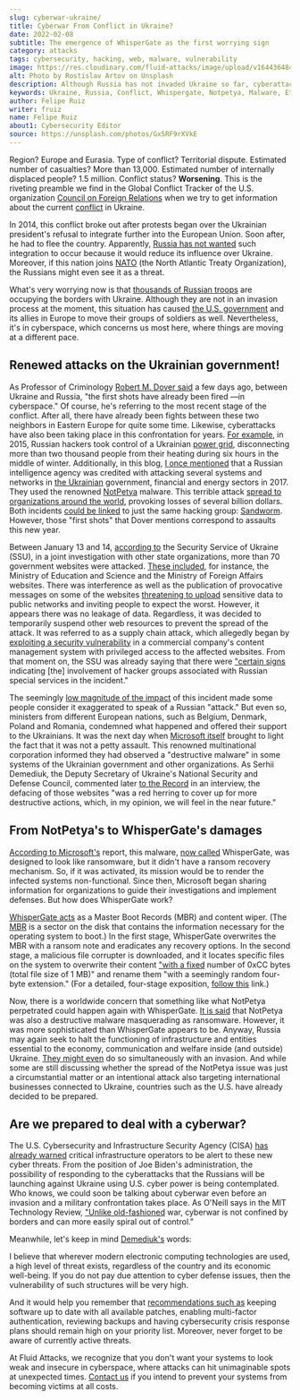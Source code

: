 ```yaml
---
slug: cyberwar-ukraine/
title: Cyberwar From Conflict in Ukraine?
date: 2022-02-08
subtitle: The emergence of WhisperGate as the first worrying sign
category: attacks
tags: cybersecurity, hacking, web, malware, vulnerability
image: https://res.cloudinary.com/fluid-attacks/image/upload/v1644364849/blog/cyberwar-ukraine/cover_cyberwar.webp
alt: Photo by Rostislav Artov on Unsplash
description: Although Russia has not invaded Ukraine so far, cyberattacks attributed to that world power have again been reported and could escalate into a cyberwar.
keywords: Ukraine, Russia, Conflict, Whispergate, Notpetya, Malware, Ethical Hacking, Pentesting
author: Felipe Ruiz
writer: fruiz
name: Felipe Ruiz
about1: Cybersecurity Editor
source: https://unsplash.com/photos/Gx5RF9rXVkE
---
```


Region?
Europe and Eurasia.
Type of conflict?
Territorial dispute.
Estimated number of casualties?
More than 13,000.
Estimated number of internally displaced people?
1.5 million.
Conflict status?
**Worsening**.
This is the riveting preamble
we find in the Global Conflict Tracker of the U.S. organization
[Council on Foreign Relations](https://www.cfr.org/)
when we try to get information
about the current [conflict](https://www.cfr.org/global-conflict-tracker/conflict/conflict-ukraine)
in Ukraine.

In 2014,
this conflict broke out after protests began
over the Ukrainian president's refusal
to integrate further into the European Union.
Soon after,
he had to flee the country.
Apparently,
[Russia has not wanted](https://theprint.in/world/whats-nato-and-why-does-ukraine-want-to-join/818130/)
such integration to occur
because it would reduce its influence over Ukraine.
Moreover,
if this nation joins [NATO](https://www.nato.int/)
(the North Atlantic Treaty Organization),
the Russians might even see it as a threat.

What's very worrying now is that
[thousands of Russian troops](https://www.nytimes.com/interactive/2022/01/27/world/europe/russia-forces.html)
are occupying the borders with Ukraine.
Although they are not in an invasion process at the moment,
this situation has caused [the U.S. government](https://www.wsj.com/articles/u-s-orders-3-000-troops-to-bolster-european-allies-in-russia-ukraine-crisis-11643810404)
and its allies in Europe
to move their groups of soldiers as well.
Nevertheless,
it's in cyberspace,
which concerns us most here,
where things are moving at a different pace.

## Renewed attacks on the Ukrainian government!

As Professor of Criminology [Robert M. Dover said](https://theconversation.com/ukraine-russia-the-first-shots-have-already-been-fired-in-cyberspace-176051)
a few days ago,
between Ukraine and Russia,
"the first shots have already been fired
—in cyberspace."
Of course,
he's referring to the most recent stage of the conflict.
After all,
there have already been fights between these two neighbors
in Eastern Europe
for quite some time.
Likewise,
cyberattacks have also been taking place
in this confrontation
for years.
[For example](https://theconversation.com/ukraine-russia-the-first-shots-have-already-been-fired-in-cyberspace-176051),
in 2015,
Russian hackers took control of a Ukrainian [power grid](https://www.wired.com/2016/03/inside-cunning-unprecedented-hack-ukraines-power-grid/),
disconnecting more than two thousand people from their heating
during six hours in the middle of winter.
Additionally,
in this blog,
[I once mentioned](../solarwinds-us-strike-back/) that
a Russian intelligence agency was credited
with attacking several systems and networks
in [the Ukrainian](https://www.zdnet.com/article/uk-security-centre-urges-companies-to-boost-their-defences-after-cyberattacks-on-ukraine/)
government,
financial and energy sectors in 2017.
They used the renowned [NotPetya](https://www.wired.com/story/notpetya-cyberattack-ukraine-russia-code-crashed-the-world/)
malware.
This terrible attack [spread to organizations around the world](https://www.cfr.org/global-conflict-tracker/conflict/conflict-ukraine),
provoking losses of several billion dollars.
Both incidents [could be linked](https://www.technologyreview.com/2022/01/21/1043980/how-a-russian-cyberwar-in-ukraine-could-ripple-out-globally/)
to just the same hacking group:
[Sandworm](https://en.wikipedia.org/wiki/Sandworm_(hacker_group)).
However,
those "first shots" that Dover mentions correspond to assaults
this new year.

Between January 13 and 14,
[according to](https://ssu.gov.ua/en/novyny/sbu-rozsliduie-prychetnist-rosiiskykh-spetssluzhb-do-sohodnishnoi-kiberataky-na-orhany-derzhavnoi-vlady-ukrainy)
the Security Service of Ukraine (SSU),
in a joint investigation with other state organizations,
more than 70 government websites were attacked.
[These included](https://ssu.gov.ua/en/novyny/shchodo-aktak-na-saity-derzhavnykh-orhaniv),
for instance,
the Ministry of Education and Science
and the Ministry of Foreign Affairs websites.
There was interference
as well as the publication of provocative messages
on some of the websites
[threatening to upload](https://fortune.com/2022/01/14/hackers-ukraine-government-websites-messages/)
sensitive data to public networks
and inviting people to expect the worst.
However,
it appears there was no leakage of data.
Regardless,
it was decided to temporarily suspend other web resources
to prevent the spread of the attack.
It was referred to as a supply chain attack,
which allegedly began by [exploiting a security vulnerability](https://www.zdnet.com/article/ukraine-says-70-state-websites-were-defaced-10-were-subjected-to-unauthorized-interference/)
in a commercial company's content management system
with privileged access to the affected websites.
From that moment on,
the SSU was already saying that
there were ["certain signs](https://ssu.gov.ua/en/novyny/sbu-rozsliduie-prychetnist-rosiiskykh-spetssluzhb-do-sohodnishnoi-kiberataky-na-orhany-derzhavnoi-vlady-ukrainy)
indicating \[the\] involvement of hacker groups
associated with Russian special services
in the incident."

<div>
<cta-banner
buttontxt="Read more"
link="/solutions/vulnerability-management/"
title="Get started with Fluid Attacks' Vulnerability Management solution
right now"
/>
</div>

The seemingly [low magnitude of the impact](https://www.zdnet.com/article/ukraine-says-70-state-websites-were-defaced-10-were-subjected-to-unauthorized-interference/)
of this incident
made some people consider it exaggerated
to speak of a Russian "attack."
But even so,
ministers from different European nations,
such as Belgium, Denmark, Poland and Romania,
condemned what happened
and offered their support to the Ukrainians.
It was the next day
when [Microsoft itself](https://blogs.microsoft.com/on-the-issues/2022/01/15/mstic-malware-cyberattacks-ukraine-government/)
brought to light the fact
that it was not a petty assault.
This renowned multinational corporation informed
they had observed a "destructive malware" in some systems
of the Ukrainian government and other organizations.
As Serhii Demediuk,
the Deputy Secretary of Ukraine's National Security and Defense Council,
commented later [to the Record](https://therecord.media/a-top-ukrainian-security-official-on-defending-the-nation-against-cyber-attacks/)
in an interview,
the defacing of those websites
"was a red herring to cover up for more destructive actions,
which,
in my opinion,
we will feel in the near future."

## From NotPetya's to WhisperGate's damages

[According to Microsoft's](https://www.microsoft.com/security/blog/2022/01/15/destructive-malware-targeting-ukrainian-organizations/)
report,
this malware,
[now called](https://www.technologyreview.com/2022/01/21/1043980/how-a-russian-cyberwar-in-ukraine-could-ripple-out-globally/)
WhisperGate,
was designed to look like ransomware,
but it didn't have a ransom recovery mechanism.
So,
if it was activated,
its mission would be to render the infected systems non-functional.
Since then,
Microsoft began sharing information for organizations
to guide their investigations
and implement defenses.
But how does WhisperGate work?

[WhisperGate acts](https://www.microsoft.com/security/blog/2022/01/15/destructive-malware-targeting-ukrainian-organizations/)
as a Master Boot Records (MBR) and content wiper.
(The [MBR](https://www.sentinelone.com/blog/mbrlocker-wiper-malware-destructive-pranks-are-no-joke-for-victims/)
is a sector on the disk
that contains the information necessary
for the operating system to boot.)
In the first stage,
WhisperGate overwrites the MBR with a ransom note
and eradicates any recovery options.
In the second stage,
a malicious file corrupter is downloaded,
and it locates specific files on the system
to overwrite their content
["with a fixed](https://www.microsoft.com/security/blog/2022/01/15/destructive-malware-targeting-ukrainian-organizations/)
number of 0xCC bytes
(total file size of 1 MB)"
and rename them "with a seemingly random four-byte extension."
(For a detailed,
four-stage exposition,
[follow this](https://blog.talosintelligence.com/2022/01/ukraine-campaign-delivers-defacement.html)
link.)

Now,
there is a worldwide concern
that something like what NotPetya perpetrated
could happen again with WhisperGate.
[It is said](https://www.technologyreview.com/2022/01/21/1043980/how-a-russian-cyberwar-in-ukraine-could-ripple-out-globally/)
that NotPetya was also a destructive malware masquerading as ransomware.
However,
it was more sophisticated than WhisperGate appears to be.
Anyway,
Russia may again seek to halt the functioning
of infrastructure and entities
essential to the economy,
communication and welfare inside (and outside) Ukraine.
[They might even](https://therecord.media/a-top-ukrainian-security-official-on-defending-the-nation-against-cyber-attacks/)
do so simultaneously with an invasion.
And while some are still discussing
whether the spread of the NotPetya issue was just a circumstantial matter
or an intentional attack also targeting international businesses
connected to Ukraine,
countries such as the U.S.
have already decided to be prepared.

## Are we prepared to deal with a cyberwar?

The U.S. Cybersecurity and Infrastructure Security Agency
(CISA) [has already warned](https://www.technologyreview.com/2022/01/21/1043980/how-a-russian-cyberwar-in-ukraine-could-ripple-out-globally/)
critical infrastructure operators
to be alert to these new cyber threats.
From the position of Joe Biden's administration,
the possibility of responding to the cyberattacks
that the Russians will be launching against Ukraine
using U.S. cyber power
is being contemplated.
Who knows,
we could soon be talking about cyberwar
even before an invasion
and a military confrontation takes place.
As O'Neill says in the MIT Technology Review,
["Unlike old-fashioned](https://www.technologyreview.com/2022/01/21/1043980/how-a-russian-cyberwar-in-ukraine-could-ripple-out-globally/)
war,
cyberwar is not confined by borders
and can more easily spiral out of control."

Meanwhile,
let's keep in mind [Demediuk's](https://therecord.media/a-top-ukrainian-security-official-on-defending-the-nation-against-cyber-attacks/)
words:

<quote-box>

I believe that
wherever modern electronic computing technologies are used,
a high level of threat exists,
regardless of the country and its economic well-being.
If you do not pay due attention to cyber defense issues,
then the vulnerability of such structures will be very high.

</quote-box>

And it would help you remember that
[recommendations such as](https://www.zdnet.com/article/uk-security-centre-urges-companies-to-boost-their-defences-after-cyberattacks-on-ukraine/)
keeping software up to date
with all available patches,
enabling multi-factor authentication,
reviewing backups
and having cybersecurity crisis response plans
should remain high on your priority list.
Moreover,
never forget to be aware of currently active threats.

At Fluid Attacks,
we recognize that
you don't want your systems
to look weak and insecure in cyberspace,
where attacks can hit unimaginable spots
at unexpected times.
[Contact us](../../contact-us/)
if you intend to prevent your systems
from becoming victims at all costs.
